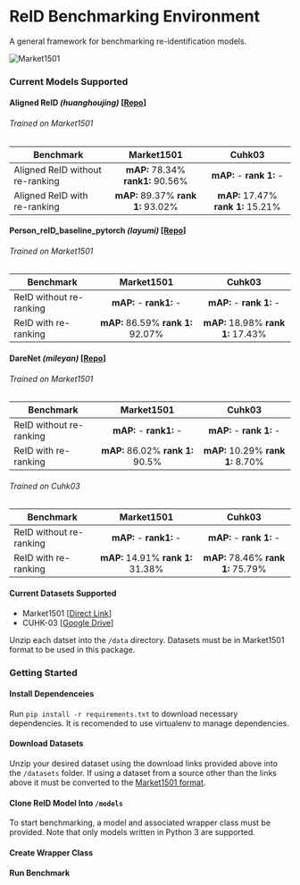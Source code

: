 # ReID Benchmarking Environment
A general framework for benchmarking re-identification models.

![Market1501](http://www.liangzheng.org/Project/dataset.jpg)

### Current Models Supported
#### Aligned ReID *(huanghoujing)*  [[Repo](https://github.com/huanghoujing/AlignedReID-Re-Production-Pytorch)]
   ###### Trained on Market1501
| Benchmark    | Market1501   |Cuhk03  |
| ------------- |:-------------:| :-----:|
| Aligned ReID without re-ranking| **mAP:** 78.34% **rank1:** 90.56%| **mAP:** - **rank 1:** - |
| Aligned ReID with re-ranking| **mAP:** 89.37% **rank 1:** 93.02% | **mAP:** 17.47% **rank 1:** 15.21% |

#### Person_reID_baseline_pytorch *(layumi)* [[Repo](https://github.com/layumi/Person_reID_baseline_pytorch)]
   ###### Trained on Market1501
| Benchmark    | Market1501   |Cuhk03  |
| ------------- |:-------------:| :-----:|
| ReID without re-ranking| **mAP:** - **rank1:** -| **mAP:** - **rank 1:** - |
| ReID with re-ranking| **mAP:** 86.59% **rank 1:** 92.07% | **mAP:** 18.98% **rank 1:** 17.43% |

#### DareNet *(mileyan)* [[Repo](https://github.com/mileyan/DARENet)]
   ###### Trained on Market1501
| Benchmark    | Market1501   |Cuhk03  |
| ------------- |:-------------:| :-----:|
| ReID without re-ranking| **mAP:** - **rank1:** -| **mAP:** - **rank 1:** - |
| ReID with re-ranking| **mAP:** 86.02% **rank 1:** 90.5% | **mAP:** 10.29% **rank 1:** 8.70% |

   ###### Trained on Cuhk03
   | Benchmark    | Market1501   |Cuhk03  |
| ------------- |:-------------:| :-----:|
| ReID without re-ranking| **mAP:** - **rank1:** -| **mAP:** - **rank 1:** - |
| ReID with re-ranking| **mAP:** 14.91% **rank 1:** 31.38% | **mAP:** 78.46% **rank 1:** 75.79% |


#### Current Datasets Supported
* Market1501 [[Direct Link](http://188.138.127.15:81/Datasets/Market-1501-v15.09.15.zip)]
* CUHK-03 [[Google Drive](https://drive.google.com/file/d/1pBCIAGSZ81pgvqjC-lUHtl0OYV1icgkz/view)] 

Unzip each datset into the `/data` directory. Datasets must be in Market1501 format to be used in this package. 

### Getting Started
#### Install Dependenceies
Run `pip install -r requirements.txt` to download necessary dependencies. It is recomended to use virtualenv to manage dependencies. 
#### Download Datasets
Unzip your desired dataset using the download links provided above into the `/datasets` folder. If using a dataset from a source other than the links above it must be converted to the [Market1501 format](http://www.liangzheng.org/Project/project_reid.html).
#### Clone ReID Model Into `/models`
To start benchmarking, a model and associated wrapper class must be provided. Note that only models written in Python 3 are supported. 
#### Create Wrapper Class
#### Run Benchmark
